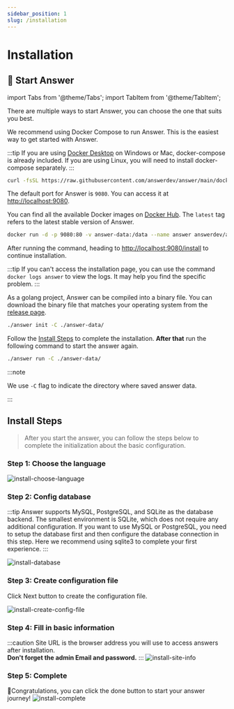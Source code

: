 ```yaml
---
sidebar_position: 1
slug: /installation
---
```


# Installation

## 🚀 Start Answer

import Tabs from '@theme/Tabs';
import TabItem from '@theme/TabItem';

There are multiple ways to start Answer, you can choose the one that suits you best.

<Tabs>
  <TabItem value="docker-compose" label="Docker Compose" default>

We recommend using Docker Compose to run Answer. This is the easiest way to get started with Answer.

:::tip
If you are using [Docker Desktop](https://www.docker.com/products/docker-desktop) on Windows or Mac, docker-compose is already included. If you are using Linux, you will need to install docker-compose separately.
:::

```bash
curl -fsSL https://raw.githubusercontent.com/answerdev/answer/main/docker-compose.yaml | docker compose -p answer -f - up
```

The default port for Answer is `9080`. You can access it at <http://localhost:9080>.

  </TabItem>
  <TabItem value="docker" label="Docker">

You can find all the available Docker images on [Docker Hub](https://hub.docker.com/r/answerdev/answer/tags). The `latest` tag refers to the latest stable version of Answer.

```bash
docker run -d -p 9080:80 -v answer-data:/data --name answer answerdev/answer:latest
```

After running the command, heading to [http://localhost:9080/install](http://localhost:9080/install) to continue installation.

:::tip
If you can't access the installation page, you can use the command `docker logs answer` to view the logs. It may help you find the specific problem.
:::

  </TabItem>
  <TabItem value="binary" label="Binary">

As a golang project, Answer can be compiled into a binary file. You can download the binary file that matches your operating system from the [release page](https://github.com/answerdev/answer/releases).

```bash
./answer init -C ./answer-data/
```

Follow the [Install Steps](#install-steps) to complete the installation. **After that** run the following command to start the answer again.

```bash
./answer run -C ./answer-data/
```

:::note

We use `-C` flag to indicate the directory where saved answer data.

:::

  </TabItem>
</Tabs>

## Install Steps

> After you start the answer, you can follow the steps below to complete the initialization about the basic configuration.

### Step 1: Choose the language

![install-choose-language](/img/docs/install-choose-language.png)

### Step 2: Config database

:::tip
Answer supports MySQL, PostgreSQL, and SQLite as the database backend. The smallest environment is SQLite, which does not require any additional configuration. If you want to use MySQL or PostgreSQL, you need to setup the database first and then configure the database connection in this step. Here we recommend using sqlite3 to complete your first experience.
:::

![install-database](/img/docs/install-database.png)

### Step 3: Create configuration file

Click Next button to create the configuration file.

![install-create-config-file](/img/docs/install-create-config-file.png)

### Step 4: Fill in basic information

:::caution
Site URL is the browser address you will use to access answers after installation.  
**Don't forget the admin Email and password.**
:::
![install-site-info](/img/docs/install-site-info.png)

### Step 5: Complete

🎉Congratulations, you can click the done button to start your answer journey!
![install-complete](/img/docs/install-complete.png)
